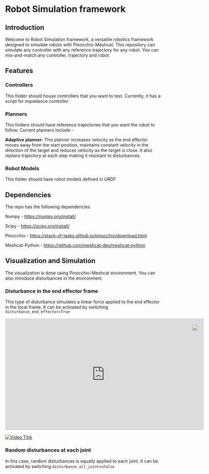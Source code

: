 # Robot Simulation framework
## Introduction
Welcome to Robot Simulation framework, a versatile robotics framework designed to simulate robots with Pinocchio-Meshcat. 
This repository can simulate any controller with any reference trajectory for any robot. You can mix-and-match any controller, trajectory and robot.

## Features
### Controllers
This folder should house controllers that you want to test. Currently, it has a script for impedance controller.
### Planners
This folders should have reference trajectories that you want the robot to follow. Current planners include -

**Adaptive planner:** This planner increases velocity as the end effector moves away from the start position, maintains constant velocity in the direction of the target and 
reduces velocity as the target is close.
It also replans trajectory at each step making it resistant to disturbances.

### Robot Models

This folder should have robot models defined in URDF

## Dependencies
The repo has the following dependencies

Numpy - https://numpy.org/install/

Scipy - https://scipy.org/install/

Pinocchio - https://stack-of-tasks.github.io/pinocchio/download.html

Meshcat-Python - https://github.com/meshcat-dev/meshcat-python

## Visualization and Simulation
The visualization is done using Pinocchio-Meshcat environment. You can also introduce disturbances in the environment. 

### Disturbance in the end effector frame
This type of disturbance simulates a linear force applied to the end effector in the local frame. It can be activated by switching `disturbance_end_effector=True`

<div style="position:relative;width:fit-content;height:fit-content;">
            <a style="position:absolute;top:20px;right:1rem;opacity:0.8;" href="https://clipchamp.com/watch/XHLmpnnQldk?utm_source=embed&utm_medium=embed&utm_campaign=watch">
                <img loading="lazy" style="height:22px;" src="https://clipchamp.com/e.svg" alt="Made with Clipchamp" />
            </a>
            <iframe allow="autoplay;" allowfullscreen style="border:none" src="https://clipchamp.com/watch/XHLmpnnQldk/embed" width="640" height="360"></iframe>
</div>


[![Video Title](URL_of_Thumbnail_Image)](https://clipchamp.com/watch/XHLmpnnQldk)


### Random disturbances at each joint
In this case, random disturbances is equally applied to each joint. It can be activated by switching `disturbance_all_joints=False`

